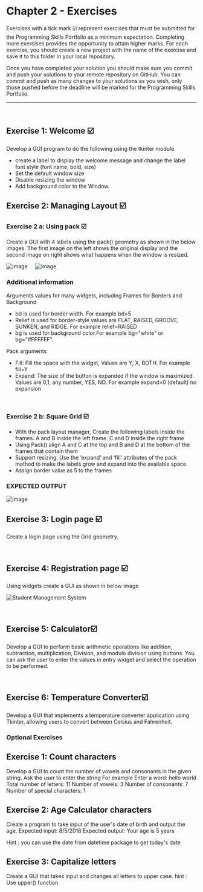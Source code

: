 # Chapter 2 - Exercises
Exercises with a tick mark ☑️ represent exercises that must be submitted for the Programming Skills Portfolio as a minimum expectation. Completing more exercises provides the opportunity to attain higher marks. For each exercise, you should create a new project with the name of the exercise and save it to this folder in your local repository.

Once you have completed your solution you should make sure you commit and push your solutions to your remote repository on GitHub. You can commit and push as many changes to your solutions as you wish, only those pushed before the deadline will be marked for the Programming Skills Portfolio.

---
&nbsp;
## Exercise 1: Welcome ☑️ 
Develop a GUI program to do the following using the tkinter module
- create a label to display the welcome message and change the label font style (font name, bold, size)
- Set the default window size
- Disable resizing the window
- Add background color to the Window.

## Exercise 2: Managing	Layout ☑️ 

### Exercise 2 a: Using pack ☑️ 

Create a GUI with 4 labels using the pack() geometry as shown in the below images. The	first image on the left shows	the	original display and the	second image on right shows	what	happens	when	the	window	is	resized.

![image](https://github.com/a-subhani/CodeLab-II-Python-2023/assets/70882239/961eccd9-0750-4fd5-b553-421e4d0b8d7e)   &nbsp;&nbsp;&nbsp;    ![image](https://github.com/a-subhani/CodeLab-II-Python-2023/assets/70882239/53b0d1f2-b58d-4709-8d5b-ad8b0c908ba8)

### Additional information
Arguments values for many widgets, including Frames for Borders and Background 
- bd is used for border width. For example bd=5
- Relief is used for border-style values are FLAT, RAISED, GROOVE, SUNKEN, and RIDGE. For example relief=RAISED
- bg is used for background color.For example bg="white" or bg="#FFFFFF".

Pack arguments
- Fill: Fill the space with the widget, Values are  Y, X, BOTH. For example fill=Y
- Expand: The size of the button is expanded if the window is maximized. Values are 0,1, any number, YES, NO. For example  expand=0 (default) no expansion

&nbsp;
&nbsp;
### Exercise 2 b: Square Grid ☑️ 	
- With	the	pack	layout	manager, Create the following labels inside the frames. A and B inside the left frame. C and D inside the right frame
- Using Pack() align  A and C at the top and B and D at the bottom of the frames that contain them
- Support	resizing. Use	the	‘expand’ and	‘fill’ attributes	of	the	pack	method	to	make	the	labels	grow	and	expand	into	the	available	space.
- Assign border value as 5 to the frames
  
### EXPECTED OUTPUT
![image](https://github.com/a-subhani/CodeLab-II-Python-2023/assets/70882239/a494c28e-8e84-45d6-8f2f-ce5a90793f28)
&nbsp;
&nbsp;

## Exercise 3: Login page ☑️ 

Create a login page using the Grid geometry. 

&nbsp;
&nbsp;
## Exercise 4: Registration page ☑️
Using widgets create a GUI as shown in below image  

![Student Management System](https://github.com/a-subhani/CodeLab-II-Python-2023/assets/70882239/1115b29d-5491-4967-b164-80ba26355a56)


&nbsp;
&nbsp;
## Exercise 5: Calculator☑️ 

Develop a GUI to perform basic arithmetic operations like addition, subtraction, multiplication, Division, and modulo division using buttons. You can ask the user to enter the values in entry widget and select the operation to be performed.

&nbsp;
&nbsp;
## Exercise 6: Temperature Converter☑️ 
Develop a GUI that implements a temperature converter application using Tkinter, allowing users to convert between Celsius and Fahrenheit.
&nbsp;
&nbsp;
### Optional Exercises

## Exercise 1:  Count characters
Develop a GUI to count the number of vowels and consonants in the given string. Ask the user to enter the string
For example
Enter a word: hello world
Total number of letters: 11
Number of vowels:  3
Number of consonants:  7
Number of special characters:  1
&nbsp;
&nbsp;
## Exercise 2:  Age Calculator characters
Create a program to take input of the user's date of birth and output the age.
Expected input: 8/5/2018
Expected output: Your age is 5 years

Hint : you can use the date from datetime package to get today's date
&nbsp;
&nbsp;

## Exercise 3: Capitalize letters 
Create a GUI that takes input and changes all letters to upper case.
hint : Use upper() function

